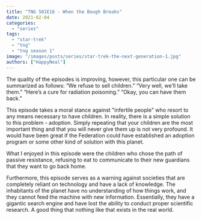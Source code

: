 ```yaml
---
title: "TNG S01E16 - When the Bough Breaks"
date: 2021-02-04
categories:
  - "series"
tags:
  - "star-trek"
  - "tng"
  - "tng season 1"
image: "/images/posts/series/star-trek-the-next-generation-1.jpg"
authors: ["HappyNeal"]
---
```


The quality of the episodes is improving, however, this particular one can be summarized as follows: “We refuse to sell children.” “Very well, we’ll take them.” “Here’s a cure for radiation poisoning.” “Okay, you can have them back.”

This episode takes a moral stance against "infertile people" who resort to any means necessary to have children. In reality, there is a simple solution to this problem - adoption. Simply repeating that your children are the most important thing and that you will never give them up is not very profound. It would have been great if the Federation could have established an adoption program or some other kind of solution with this planet.

What I enjoyed in this episode were the children who chose the path of passive resistance, refusing to eat to communicate to their new guardians that they want to go back home.

Furthermore, this episode serves as a warning against societies that are completely reliant on technology and have a lack of knowledge. The inhabitants of the planet have no understanding of how things work, and they cannot feed the machine with new information. Essentially, they have a gigantic search engine and have lost the ability to conduct proper scientific research.  A good thing that nothing like that exists in the real world.
